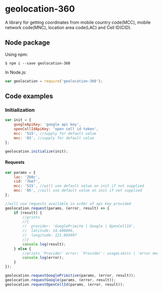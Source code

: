 # geolocation-360
A library for getting coordinates from mobile country code(MCC), mobile network code(MNC), location area code(LAC) and Cell ID(CID).

## Node package
Using npm:
```shell
$ npm i --save geolocation-360
```

In Node.js:
```javascript
var geolocation = require('geolocation-360');
```

## Code examples

### Initialization

```javascript
var init = {
	googleApiKey: 'google api key',
	openCellIdApiKey: 'open cell id token',
	mcc: '515', //supply for default value
	mnc: '03', //supply for default value
};

geolocation.initialize(init);
```

#### Requests

```javascript
var params = {
	lac: '2b0c',
	cid: '7be7',
	mcc: '515', //will use default value on init if not supplied
	mnc: '05', //will use default value on init if not supplied
};

//will use requests available in order of api key provided
geolocation.request(params, (error, result) => {
	if (result) {
		//prints
		//{
		//	provider: 'GooglePrimite | Google | OpenCellId',
		//	latitude: 14.498896,
		//	longitude: 121.003997
		//}
		console.log(result);
	} else {
		//prints `Provider` error: `Provider`: usageLimits | `error message`
		console.log(error);
	}
});

geolocation.requestGooglePrimitive(params, (error, result));
geolocation.requestGoogle(params, (error, result));
geolocation.requestOpenCellId(params, (error, result));
```
